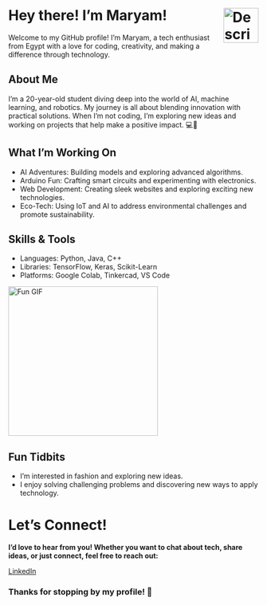  # Hey there! I’m Maryam! <img src="https://github.com/user-attachments/assets/918d05bf-52df-40a2-a03b-ad0aca12a384" alt="Description of GIF" width="70" style="float: right; margin: 2px;" />

Welcome to my GitHub profile! I’m Maryam, a tech enthusiast from Egypt with a love for coding, creativity, and making a difference through technology. 




## About Me

I’m a 20-year-old student diving deep into the world of AI, machine learning, and robotics. My journey is all about blending innovation with practical solutions. When I’m not coding, I’m exploring new ideas and working on projects that help make a positive impact. 💻🩷

## What I’m Working On 


- AI Adventures: Building models and exploring advanced algorithms.
- Arduino Fun: Crafting smart circuits and experimenting with electronics.
- Web Development: Creating sleek websites and exploring exciting new technologies.
- Eco-Tech: Using IoT and AI to address environmental challenges and promote sustainability.



## Skills & Tools

- Languages: Python, Java, C++
- Libraries: TensorFlow, Keras, Scikit-Learn 
- Platforms: Google Colab, Tinkercad, VS Code

<img src="https://github.com/user-attachments/assets/22420b6f-4a26-4c48-9600-273cc05634a7" alt="Fun GIF" width="300" />





## Fun Tidbits

- I’m interested in fashion and exploring new ideas.
- I enjoy solving challenging problems and discovering new ways to apply technology.
# Let’s Connect!

**I’d love to hear from you! Whether you want to chat about tech, share ideas, or just connect, feel free to reach out:**

[LinkedIn](https://www.linkedin.com/in/maryam-ali-18838a1b6/)


### Thanks for stopping by my profile! 🌟







